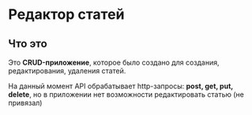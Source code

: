 # Редактор статей
## Что это
Это <b>CRUD-приложение</b>, которое было создано для создания, редактирования, удаления статей. 

На данный момент API обрабатывает http-запросы: <b>post, get, put, delete</b>, но в приложении нет возможности редактировать статью (не привязал)
